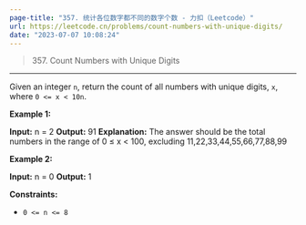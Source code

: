 ```yaml
---
page-title: "357. 统计各位数字都不同的数字个数 - 力扣（Leetcode）"
url: https://leetcode.cn/problems/count-numbers-with-unique-digits/
date: "2023-07-07 10:08:24"
---
```


> 357\. Count Numbers with Unique Digits

---

Given an integer `n`, return the count of all numbers with unique digits, `x`, where `0 <= x < 10n`.

**Example 1:**

**Input:** n = 2
**Output:** 91
**Explanation:** The answer should be the total numbers in the range of 0 ≤ x < 100, excluding 11,22,33,44,55,66,77,88,99

**Example 2:**

**Input:** n = 0
**Output:** 1

**Constraints:**

-   `0 <= n <= 8`